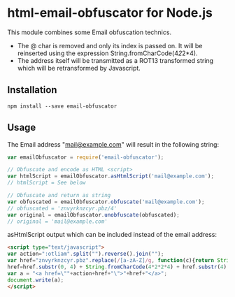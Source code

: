 html-email-obfuscator for Node.js
============================

This module combines some Email obfuscation technics.

 * The @ char is removed and only its index is passed on. It will be reinserted using the expression String.fromCharCode(4*2*2*4).
 * The address itself will be transmitted as a ROT13 transformed string which will be retransformed by Javascript.


Installation
------------

```
npm install --save email-obfuscator
```


Usage
-----

The Email address "mail@example.com" will result in the following string:

```js
var emailObfuscator = require('email-obfuscator');

// Obfuscate and encode as HTML <script>
var htmlScript = emailObfuscator.asHtmlScript('mail@example.com');
// htmlScript = See below

// Obfuscate and return as string
var obfuscated = emailObfuscator.obfuscate('mail@example.com');
// obfuscated = 'znvyrknzcyr.pbz/4'
var original = emailObfuscator.unobfuscate(obfuscated);
// original = 'mail@example.com'
```

asHtmlScript output which can be included instead of the email address:

```html
<script type="text/javascript">
var action=":otliam".split("").reverse().join("");
var href="znvyrknzcyr.pbz".replace(/[a-zA-Z]/g, function(c){return String.fromCharCode((c<="Z"?90:122)>=(c=c.charCodeAt(0)+13)?c:c-26);});
href=href.substr(0, 4) + String.fromCharCode(4*2*2*4) + href.substr(4);
var a = "<a href=\""+action+href+"\">"+href+"</a>";
document.write(a);
</script>
```
